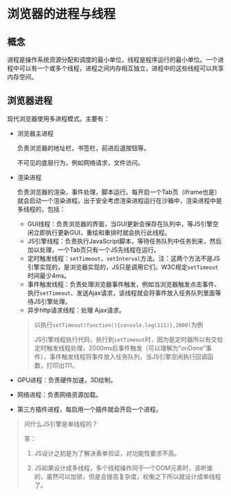 # 浏览器的进程与线程

##  概念

进程是操作系统资源分配和调度的最小单位，线程是程序运行的最小单位。一个进程中可以有一个或多个线程，进程之间内存相互独立，进程中的这些线程可以共享内存空间。

## 浏览器进程

现代浏览器使用多进程模式。主要有：

- 浏览器主进程

  负责浏览器的地址栏，书签栏，前进后退按钮等。

  不可见的底层行为，例如网络请求，文件访问。

- 渲染进程

  负责浏览器的渲染，事件处理，脚本运行。每开启一个Tab页（iframe也是）就会启动一个渲染进程。出于安全考虑渲染进程运行在沙箱中，渲染进程中是多线程的，包括：

  - GUI线程：负责浏览器的界面，当GUI更新会保存在队列中，等JS引擎空闲立即执行更新GUI，重绘和重排时就会执行此线程。
  - JS引擎线程：负责执行JavaScript脚本，等待任务队列中任务到来，然后加以处理，一个Tab页只有一个JS先线程在运行。
  - 定时触发线程：`setTimeout`，`setInterval`方法。注：这两个方法不是JS引擎实现的，是浏览器实现的，JS只是调用它们。W3C规定`setTimeout`时间最少4ms。
  - 事件触发线程：负责处理浏览器事件触发，例如当浏览器触发点击事件、执行`setTimeout`、发送Ajax请求，该线程就会将事件放入任务队列里面等待JS引擎处理。
  - 异步http请求线程：处理 Ajax请求。

  > 以执行`setTimeout(function(){console.log(111)},2000)`为例
  >
  > JS引擎线程执行代码，执行到`setTimeout`时，因为是定时器所以有交给定时触发线程处理，2000ms后事件触发（可以理解为“onDone”事件），事件触发线程将事件放入任务队列，当JS引擎空闲执行回调函数，打印出111。

- GPU进程：负责硬件加速，3D绘制。

- 网络进程：负责网络资源加载。

- 第三方插件进程，每启用一个插件就会开启一个进程。

> 问什么JS引擎是单线程的？
>
> 答：
>
> 1. JS设计之初是为了解决表单验证，对功能性要求不高。
>
> 2. JS如果设计成多线程，多个线程操作同于一个DOM元素时，该听谁的，虽然可以加锁，但是会提高复杂度，权衡之下所以就设计成单线程了。


